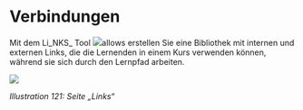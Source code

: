 # Verbindungen

Mit dem Li_NKS_ Tool ![](../../.gitbook/assets/graphics217.png)allows erstellen Sie eine Bibliothek mit internen und externen Links, die die Lernenden in einem Kurs verwenden können, während sie sich durch den Lernpfad arbeiten.

![](../../.gitbook/assets/graphics222.png)

_Illustration 121: Seite „Links“_ 

